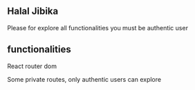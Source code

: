 <h2>Halal Jibika</h2>
<p>Please for explore all functionalities you must be authentic user</p>

<h2>functionalities</h2>
<p>React router dom</p>
<p>Some private routes, only authentic users can explore</p>